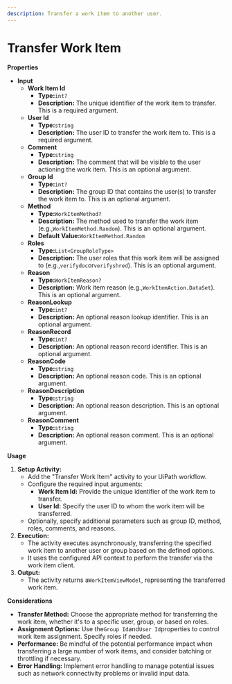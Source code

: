 ```yaml
---
description: Transfer a work item to another user.
---
```


# Transfer Work Item

**Properties**

* **Input**
  * **Work Item Id**
    * **Type:**`int?`
    * **Description:** The unique identifier of the work item to transfer. This is a required argument.
  * **User Id**
    * **Type:**`string`
    * **Description:** The user ID to transfer the work item to. This is a required argument.
  * **Comment**
    * **Type:**`string`
    * **Description:** The comment that will be visible to the user actioning the work item. This is an optional argument.
  * **Group Id**
    * **Type:**`int?`
    * **Description:** The group ID that contains the user(s) to transfer the work item to. This is an optional argument.
  * **Method**
    * **Type:**`WorkItemMethod?`
    * **Description:** The method used to transfer the work item (e.g.,`WorkItemMethod.Random`). This is an optional argument.
    * **Default Value:**`WorkItemMethod.Random`
  * **Roles**
    * **Type:**`List<GroupRoleType>`
    * **Description:** The user roles that this work item will be assigned to (e.g.,`verifydoc`or`verifyshred`). This is an optional argument.
  * **Reason**
    * **Type:**`WorkItemReason?`
    * **Description:** Work item reason (e.g.,`WorkItemAction.DataSet`). This is an optional argument.
  * **ReasonLookup**
    * **Type:**`int?`
    * **Description:** An optional reason lookup identifier. This is an optional argument.
  * **ReasonRecord**
    * **Type:**`int?`
    * **Description:** An optional reason record identifier. This is an optional argument.
  * **ReasonCode**
    * **Type:**`string`
    * **Description:** An optional reason code. This is an optional argument.
  * **ReasonDescription**
    * **Type:**`string`
    * **Description:** An optional reason description. This is an optional argument.
  * **ReasonComment**
    * **Type:**`string`
    * **Description:** An optional reason comment. This is an optional argument.

**Usage**

1. **Setup Activity:**
   * Add the "Transfer Work Item" activity to your UiPath workflow.
   * Configure the required input arguments:
     * **Work Item Id:** Provide the unique identifier of the work item to transfer.
     * **User Id:** Specify the user ID to whom the work item will be transferred.
   * Optionally, specify additional parameters such as group ID, method, roles, comments, and reasons.
2. **Execution:**
   * The activity executes asynchronously, transferring the specified work item to another user or group based on the defined options.
   * It uses the configured API context to perform the transfer via the work item client.
3. **Output:**
   * The activity returns a`WorkItemViewModel`, representing the transferred work item.

**Considerations**

* **Transfer Method:** Choose the appropriate method for transferring the work item, whether it's to a specific user, group, or based on roles.
* **Assignment Options:** Use the`Group Id`and`User Id`properties to control work item assignment. Specify roles if needed.
* **Performance:** Be mindful of the potential performance impact when transferring a large number of work items, and consider batching or throttling if necessary.
* **Error Handling:** Implement error handling to manage potential issues such as network connectivity problems or invalid input data.
